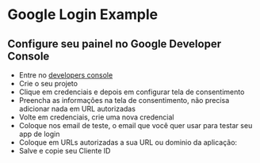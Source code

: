 # Google Login Example

## Configure seu painel no Google Developer Console

* Entre no [developers console](https://console.cloud.google.com/)
* Crie o seu projeto
* Clique em credenciais e depois em configurar tela de consentimento
* Preencha as informações na tela de consentimento, não precisa adicionar nada em URL autorizadas
* Volte em credenciais, crie uma nova credencial
* Coloque nos email de teste, o email que você quer usar para testar seu app de login
* Coloque em URLs autorizadas a sua URL ou dominio da aplicação:
* Salve e copie seu Cliente ID